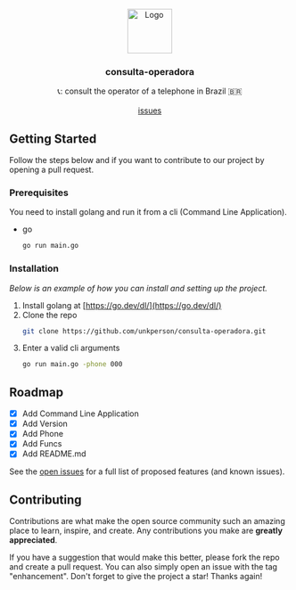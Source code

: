 <!-- PROJECT LOGO -->
<br />
<div align="center">
  <a href="https://github.com/unkperson/consulta-operadora">
    <img src="https://upload.wikimedia.org/wikipedia/commons/thumb/6/6d/Map_of_Brazil_with_flag.svg/220px-Map_of_Brazil_with_flag.svg.png" alt="Logo" width="80" height="80">
  </a>

  <h3 align="center"><b>consulta-operadora</b></h3>

  <p align="center">
    📞: consult the operator of a telephone in Brazil 🇧🇷
    <br />
    <br />
    <a href="https://github.com/unkperson/consulta-operadora/issues">issues</a>
  </p>
</div>

<!-- GETTING STARTED -->

## Getting Started

Follow the steps below and if you want to contribute to our project by opening a pull request.

### Prerequisites

You need to install golang and run it from a cli (Command Line Application).

- go
  ```sh
  go run main.go
  ```

### Installation

_Below is an example of how you can install and setting up the project._

1. Install golang at [https://go.dev/dl/](https://go.dev/dl/)
2. Clone the repo
   ```sh
   git clone https://github.com/unkperson/consulta-operadora.git
   ```
3. Enter a valid cli arguments
   ```sh
   go run main.go -phone 000
   ```

<!-- ROADMAP -->

## Roadmap

- [x] Add Command Line Application
- [x] Add Version
- [x] Add Phone
- [x] Add Funcs
- [x] Add README.md

See the [open issues](https://github.com/unkperson/consulta-operadora/issues) for a full list of proposed features (and known issues).

<!-- CONTRIBUTING -->

## Contributing

Contributions are what make the open source community such an amazing place to learn, inspire, and create. Any contributions you make are **greatly appreciated**.

If you have a suggestion that would make this better, please fork the repo and create a pull request. You can also simply open an issue with the tag "enhancement".
Don't forget to give the project a star! Thanks again!
